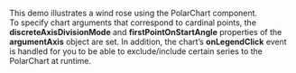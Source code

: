 This demo illustrates a&nbsp;wind rose using the PolarChart component. To&nbsp;specify chart arguments that correspond to&nbsp;cardinal points, the **discreteAxisDivisionMode** and **firstPointOnStartAngle** properties of&nbsp;the **argumentAxis** object are set. In&nbsp;addition, the chart&rsquo;s **onLegendClick** event is&nbsp;handled for you to&nbsp;be&nbsp;able to&nbsp;exclude/include certain series to&nbsp;the PolarChart at&nbsp;runtime.